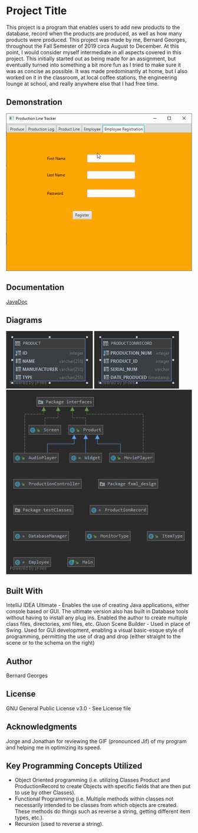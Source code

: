 # Project Title
This project is a program that enables users to add new products to the database,
record when the products are produced, as well as how many products were produced.
This project was made by me, Bernard Georges, throughout the Fall Semester of 2019
circa August to December. At this point, I would consider myself intermediate in all aspects
covered in this project. This initially started out as being made for an assignment, 
but eventually turned into something a bit more fun as I tried to make sure it was as
concise as possible. It was made  predominantly at home, but I also worked on it in the classroom,
at local coffee stations, the engineering lounge at school, and really anywhere else that I had free time.

## Demonstration
![Production GIF](/Images/Gif%20OOP.gif)

## Documentation
[JavaDoc](https://dranreb22.github.io/Production_Line_Tracker/index.html)

## Diagrams
![Product Table](/Diagrams/PRODUCT%20Table%20Diagram.png)
![Production Record Table](/Diagrams/PRODUCTIONRECORD%20Table%20Diagram.png)
![Production Classes](/Diagrams/Production%20Line%20Tracker%20Classes%20Diagram.png)

## Built With
IntelliJ IDEA Ultimate - Enables the use of creating Java applications, either console based or GUI.
The ultimate version also has built in Database tools without having to install any plug ins. Enabled the author
to create multiple class files, directories, xml files, etc.
Gluon Scene Builder - Used in place of Swing. Used for GUI development, enabling a visual basic-esque
style of programming, permitting the use of drag and drop (either straight to the scene
or to the schema on the right)

## Author
Bernard Georges

## License
GNU General Public License v3.0 - See License file

## Acknowledgments
Jorge and Jonathan for reviewing the GIF (pronounced Jif) of my program and helping me in optimizing its speed.



## Key Programming Concepts Utilized
* Object Oriented programming (i.e. utilizing Classes Product and ProductionRecord to create Objects with specific fields
that are then put to use by other Classes).
* Functional Programming (i.e. Multiple methods within classes not necessarily intended to be classes from which
objects are created. These methods do things such as reverse a string, getting different item types, etc.).
* Recursion (used to reverse a string).